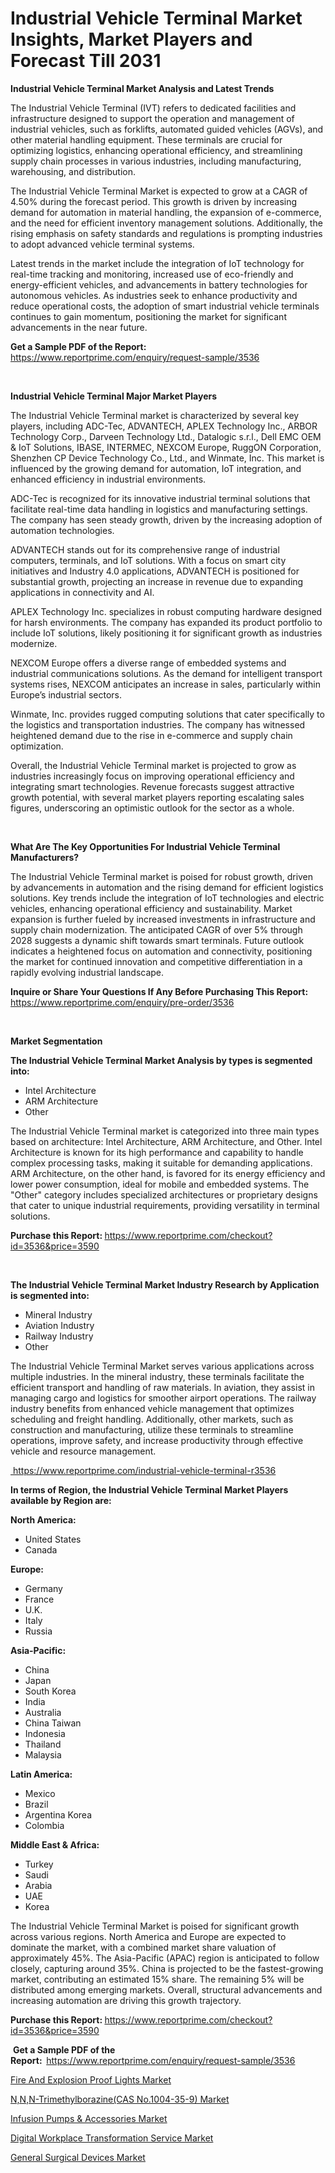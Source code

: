 <p><h1>Industrial Vehicle Terminal Market Insights, Market Players and Forecast Till 2031</h1></p><p><strong>Industrial Vehicle Terminal Market Analysis and Latest Trends</strong></p>
<p><p>The Industrial Vehicle Terminal (IVT) refers to dedicated facilities and infrastructure designed to support the operation and management of industrial vehicles, such as forklifts, automated guided vehicles (AGVs), and other material handling equipment. These terminals are crucial for optimizing logistics, enhancing operational efficiency, and streamlining supply chain processes in various industries, including manufacturing, warehousing, and distribution.</p><p>The Industrial Vehicle Terminal Market is expected to grow at a CAGR of 4.50% during the forecast period. This growth is driven by increasing demand for automation in material handling, the expansion of e-commerce, and the need for efficient inventory management solutions. Additionally, the rising emphasis on safety standards and regulations is prompting industries to adopt advanced vehicle terminal systems.</p><p>Latest trends in the market include the integration of IoT technology for real-time tracking and monitoring, increased use of eco-friendly and energy-efficient vehicles, and advancements in battery technologies for autonomous vehicles. As industries seek to enhance productivity and reduce operational costs, the adoption of smart industrial vehicle terminals continues to gain momentum, positioning the market for significant advancements in the near future.</p></p>
<p><strong>Get a Sample PDF of the Report:&nbsp;</strong> <a href="https://www.reportprime.com/enquiry/request-sample/3536">https://www.reportprime.com/enquiry/request-sample/3536</a></p>
<p>&nbsp;</p>
<p><strong>Industrial Vehicle Terminal Major Market Players</strong></p>
<p><p>The Industrial Vehicle Terminal market is characterized by several key players, including ADC-Tec, ADVANTECH, APLEX Technology Inc., ARBOR Technology Corp., Darveen Technology Ltd., Datalogic s.r.l., Dell EMC OEM & IoT Solutions, IBASE, INTERMEC, NEXCOM Europe, RuggON Corporation, Shenzhen CP Device Technology Co., Ltd., and Winmate, Inc. This market is influenced by the growing demand for automation, IoT integration, and enhanced efficiency in industrial environments.</p><p>ADC-Tec is recognized for its innovative industrial terminal solutions that facilitate real-time data handling in logistics and manufacturing settings. The company has seen steady growth, driven by the increasing adoption of automation technologies.</p><p>ADVANTECH stands out for its comprehensive range of industrial computers, terminals, and IoT solutions. With a focus on smart city initiatives and Industry 4.0 applications, ADVANTECH is positioned for substantial growth, projecting an increase in revenue due to expanding applications in connectivity and AI.</p><p>APLEX Technology Inc. specializes in robust computing hardware designed for harsh environments. The company has expanded its product portfolio to include IoT solutions, likely positioning it for significant growth as industries modernize.</p><p>NEXCOM Europe offers a diverse range of embedded systems and industrial communications solutions. As the demand for intelligent transport systems rises, NEXCOM anticipates an increase in sales, particularly within Europe’s industrial sectors.</p><p>Winmate, Inc. provides rugged computing solutions that cater specifically to the logistics and transportation industries. The company has witnessed heightened demand due to the rise in e-commerce and supply chain optimization.</p><p>Overall, the Industrial Vehicle Terminal market is projected to grow as industries increasingly focus on improving operational efficiency and integrating smart technologies. Revenue forecasts suggest attractive growth potential, with several market players reporting escalating sales figures, underscoring an optimistic outlook for the sector as a whole.</p></p>
<p>&nbsp;</p>
<p><strong>What Are The Key Opportunities For Industrial Vehicle Terminal Manufacturers?</strong></p>
<p><p>The Industrial Vehicle Terminal market is poised for robust growth, driven by advancements in automation and the rising demand for efficient logistics solutions. Key trends include the integration of IoT technologies and electric vehicles, enhancing operational efficiency and sustainability. Market expansion is further fueled by increased investments in infrastructure and supply chain modernization. The anticipated CAGR of over 5% through 2028 suggests a dynamic shift towards smart terminals. Future outlook indicates a heightened focus on automation and connectivity, positioning the market for continued innovation and competitive differentiation in a rapidly evolving industrial landscape.</p></p>
<p><strong>Inquire or Share Your Questions If Any Before Purchasing This Report:</strong> <a href="https://www.reportprime.com/enquiry/pre-order/3536">https://www.reportprime.com/enquiry/pre-order/3536</a></p>
<p>&nbsp;</p>
<p><strong>Market Segmentation</strong></p>
<p><strong>The Industrial Vehicle Terminal Market Analysis by types is segmented into:</strong></p>
<p><ul><li>Intel Architecture</li><li>ARM Architecture</li><li>Other</li></ul></p>
<p><p>The Industrial Vehicle Terminal market is categorized into three main types based on architecture: Intel Architecture, ARM Architecture, and Other. Intel Architecture is known for its high performance and capability to handle complex processing tasks, making it suitable for demanding applications. ARM Architecture, on the other hand, is favored for its energy efficiency and lower power consumption, ideal for mobile and embedded systems. The "Other" category includes specialized architectures or proprietary designs that cater to unique industrial requirements, providing versatility in terminal solutions.</p></p>
<p><strong>Purchase this Report:&nbsp;</strong><a href="https://www.reportprime.com/checkout?id=3536&price=3590">https://www.reportprime.com/checkout?id=3536&price=3590</a></p>
<p>&nbsp;</p>
<p><strong>The Industrial Vehicle Terminal Market Industry Research by Application is segmented into:</strong></p>
<p><ul><li>Mineral Industry</li><li>Aviation Industry</li><li>Railway Industry</li><li>Other</li></ul></p>
<p><p>The Industrial Vehicle Terminal Market serves various applications across multiple industries. In the mineral industry, these terminals facilitate the efficient transport and handling of raw materials. In aviation, they assist in managing cargo and logistics for smoother airport operations. The railway industry benefits from enhanced vehicle management that optimizes scheduling and freight handling. Additionally, other markets, such as construction and manufacturing, utilize these terminals to streamline operations, improve safety, and increase productivity through effective vehicle and resource management.</p></p>
<p><a href="https://www.reportprime.com/industrial-vehicle-terminal-r3536">&nbsp;https://www.reportprime.com/industrial-vehicle-terminal-r3536</a></p>
<p><strong>In terms of Region, the Industrial Vehicle Terminal Market Players available by Region are:</strong></p>
<p>
    <p> <strong> North America: </strong>
        <ul>
            <li>United States</li>
            <li>Canada</li>
        </ul>
        </p> 
    <p> <strong> Europe: </strong>
        <ul>
            <li>Germany</li>
            <li>France</li>
            <li>U.K.</li>
            <li>Italy</li>
            <li>Russia</li>
        </ul>
        </p> 
    <p> <strong> Asia-Pacific: </strong>
        <ul>
            <li>China</li>
            <li>Japan</li>
            <li>South Korea</li>
            <li>India</li>
            <li>Australia</li>
            <li>China Taiwan</li>
            <li>Indonesia</li>
            <li>Thailand</li>
            <li>Malaysia</li>
        </ul>
        </p> 
    <p> <strong> Latin America: </strong>
        <ul>
            <li>Mexico</li>
            <li>Brazil</li>
            <li>Argentina Korea</li>
            <li>Colombia</li>
        </ul>
        </p> 
    <p> <strong> Middle East & Africa: </strong>
        <ul>
            <li>Turkey</li>
            <li>Saudi</li>
            <li>Arabia</li>
            <li>UAE</li>
            <li>Korea</li>
        </ul>
    </p>
    </p>
<p><p>The Industrial Vehicle Terminal Market is poised for significant growth across various regions. North America and Europe are expected to dominate the market, with a combined market share valuation of approximately 45%. The Asia-Pacific (APAC) region is anticipated to follow closely, capturing around 35%. China is projected to be the fastest-growing market, contributing an estimated 15% share. The remaining 5% will be distributed among emerging markets. Overall, structural advancements and increasing automation are driving this growth trajectory.</p></p>
<p><strong>Purchase this Report: </strong><a href="https://www.reportprime.com/checkout?id=3536&price=3590">https://www.reportprime.com/checkout?id=3536&price=3590</a></p>
<p>&nbsp;<strong>Get a Sample PDF of the Report:&nbsp;&nbsp;</strong><a href="https://www.reportprime.com/enquiry/request-sample/3536">https://www.reportprime.com/enquiry/request-sample/3536</a></p>
<p><strong></strong></p>
<p><p><a href="https://github.com/carengczpoe/Market-Research-Report-List-1/blob/main/fire-and-explosion-proof-lights-market.md">Fire And Explosion Proof Lights Market</a></p><p><a href="https://issuu.com/reportprime-2/docs/nnn-trimethylborazinecas-no1004-35-_4f016e699f544b">N,N,N-Trimethylborazine(CAS No.1004-35-9) Market</a></p><p><a href="https://www.linkedin.com/pulse/infusion-pumps-accessories-market-indicators-size-regional-vrnqe?trackingId=47i3v4KZSJyQMETSZb0HJw%3D%3D">Infusion Pumps & Accessories Market</a></p><p><a href="https://issuu.com/reportprime-2/docs/digital-workplace-transformation-se_345c3639cfc209">Digital Workplace Transformation Service Market</a></p><p><a href="https://www.linkedin.com/pulse/general-surgical-devices-industry-insights-report-analyzing-rloqe?trackingId=U%2BqEJf5TSyeU0IZgp0I5bg%3D%3D">General Surgical Devices Market</a></p></p>